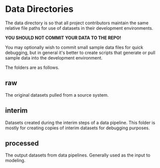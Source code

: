 # Data Directories

The data directory is so that all project contributors maintain the same relative file paths for use of datasets in their development environments. 

**YOU SHOULD NOT COMMIT YOUR DATA TO THE REPO!**

You may optionally wish to commit small sample data files for quick debugging, but in general it's better to create scripts that generate or pull sample data into the development environment.

The folders are as follows.

## raw  

The original datasets pulled from a source system.

## interim  

Datasets created during the interim steps of a data pipeline. This folder is mostly for creating copies of interim datasets for debugging purposes.

## processed  

The output datasets from data pipelines. Generally used as the input to modeling.
